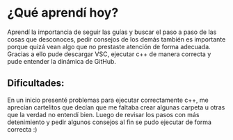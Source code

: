 # ¿Qué aprendí hoy?
Aprendí la importancia de seguir las guías y buscar el paso a paso de las cosas que desconoces, pedir consejos de los demás también es importante porque quizá vean algo que no prestaste atención de forma adecuada. Gracias a ello pude descargar VSC, ejecutar c++ de manera correcta y pude entender la dinámica de GitHub.

## Dificultades:
En un inicio presenté problemas para ejecutar correctamente c++, me aprecían cartelitos que decían que me faltaba crear algunas carpeta u otras que la verdad no entendí bien. Luego de revisar los pasos con más detenimiento y pedir algunos consejos al fin se pudo ejecutar de forma correcta :)